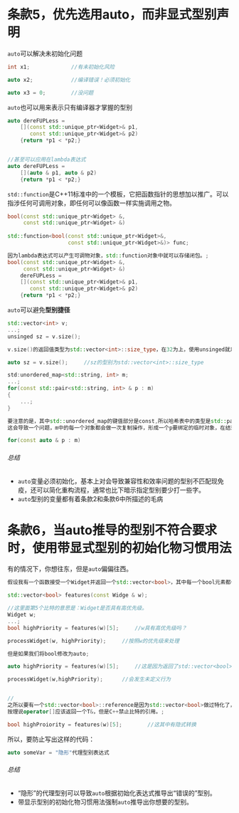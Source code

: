 # 条款5，优先选用auto，而非显式型别声明

`auto`可以解决未初始化问题

```c++
int x1;				//有未初始化风险

auto x2;			//编译错误！必须初始化

auto x3 = 0;		//没问题
```

`auto`也可以用来表示只有编译器才掌握的型别

```c++
auto dereFUPLess = 
    [](const std::unique_ptr<Widget>& p1,
       const std::unique_ptr<Widget>& p2)
	{return *p1 < *p2;}


//甚至可以应用在lambda表达式
auto dereFUPLess = 
    [](auto & p1, auto & p2)
	{return *p1 < *p2;}
```



`std::function`是C++11标准中的一个模板，它把函数指针的思想加以推广。可以指涉任何可调用对象，即任何可以像函数一样实施调用之物。

```c++
bool(const std::unique_ptr<Widget> &,
     const std::unique_ptr<Widget> &)
    
std::function<bool(const std::unique_ptr<Widget>&,
                   const std::unique_ptr<Widget>&)> func;

因为lambda表达式可以产生可调物对象，std::function对象中就可以存储闭包。;
bool(const std::unique_ptr<Widget> &,
     const std::unique_ptr<Widget> &)
    dereFUPLess = 
    [](const std::unique_ptr<Widget>& p1,
       const std::unique_ptr<Widget>& p2)
	{return *p1 < *p2;}
```



`auto`可以避免**型别捷径**

```c++
std::vector<int> v;
...;
unsinged sz = v.size();

v.size()的返回值类型为std::vector<int>::size_type，在32为上，使用unsinged就足够，但是在64位的电脑上，unsinged是32位，而std::vector<int>::size_type是64位。;

auto sz = v.size();		//sz的型别为std::vector<int>::size_type
```



```c++
std:unordered_map<std::string, int> m;
...;
for(const std::pair<std::string, int> & p : m)
{
    ...;
}

要注意的是，其中std::unordered_map的键值部分是const,所以哈希表中的类型是std::pair<const std::string, int>,但是声明的p变量并不是这个。;
这会导致一个问题，m中的每一个对象都会做一次复制操作，形成一个p要绑定的临时对象，在结束时析构，降低效率。如果对p取址，就是临时对象的地址，而不是m中对象的地址。

for(const auto & p : m)
```



###### 总结

- `auto`变量必须初始化，基本上对会导致兼容性和效率问题的型别不匹配现免疫，还可以简化重构流程，通常也比下暗示指定型别要少打一些字。
- `auto`型别的变量都有着条款2和条款6中所描述的毛病



# 条款6，当auto推导的型别不符合要求时，使用带显式型别的初始化物习惯用法

有的情况下，你想往东，但是`auto`偏偏往西。

```c++
假设我有一个函数接受一个Widget并返回一个std::vector<bool>，其中每一个bool元素都代表着Widget是否提供一种特定功能;

std::vector<bool> features(const Widge & w);

//这里面第5个比特的意思是：Widget是否具有高优先级。
Widget w;
...;
bool highPriority = features(w)[5];		//w具有高优先级吗？

processWidget(w, highPriority);		//按照w的优先级来处理

但是如果我们将bool修改为auto;

auto highPriority = features(w)[5];		//这是因为返回了std::vector<bool>::reference 而不是bool类型

processWidget(w,highPriority);		//会发生未定义行为


//
之所以要有一个std::vector<bool>::reference是因为std::vector<bool>做过特化了，用了一种压缩形式表示其持有的bool元素吗，每个bool元素用一个比特来表示。;
按理说operator[]应该返回一个T&，但是C++禁止比特的引用。;

bool highProiority = features(w)[5];		//这其中有隐式转换


```



所以，要防止写出这样的代码：

```c++
auto someVar = "隐形"代理型别表达式
```



###### 总结

- “隐形”的代理型别可以导致`auto`根据初始化表达式推导出“错误的”型别。
- 带显示型别的初始化物习惯用法强制`auto`推导出你想要的型别。

